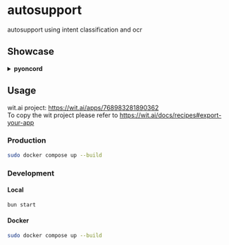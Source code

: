 # autosupport

autosupport using intent classification and ocr

## Showcase

<details markdown="block">
  <summary><strong>pyoncord</strong></summary>
  
<https://github.com/castdrian/autosupport/assets/22133246/731da373-dc1b-4738-b7ff-a098170b71d2>
</details>

## Usage

wit.ai project: <https://wit.ai/apps/768983281890362>\
To copy the wit project please refer to <https://wit.ai/docs/recipes#export-your-app>

### Production

```bash
sudo docker compose up --build
```

### Development

#### Local

```bash
bun start
```

#### Docker

```bash
sudo docker compose up --build
```
